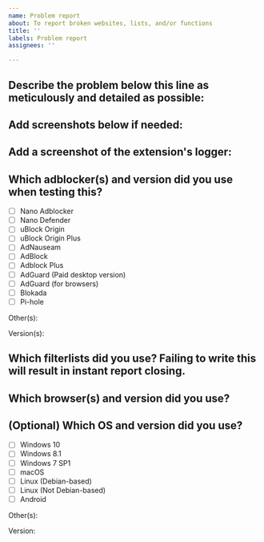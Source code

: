 ```yaml
---
name: Problem report
about: To report broken websites, lists, and/or functions
title: ''
labels: Problem report
assignees: ''

---
```


<!--
PS: If you already have written an entry that'd fix the problem, it's better to use the *Feature Request* template instead.
-->

## Describe the problem below this line as meticulously and detailed as possible:

## Add screenshots below if needed:

## Add a screenshot of the extension's logger:
<!--
If you're using an up-to-date version of Nano Adblocker or uBlock Origin, it's recommended to filter the selection down to Blocked+Allowed, to reduce the amount of irrelevant "white" log entries.
-->

## Which adblocker(s) and version did you use when testing this?
<!--
For info on supported extensions, visit https://github.com/DandelionSprout/adfilt/blob/master/Wiki/Supported%20adblockers%20and%20tools.md
-->
- [ ] Nano Adblocker
- [ ] Nano Defender
- [ ] uBlock Origin
- [ ] uBlock Origin Plus
- [ ] AdNauseam
- [ ] AdBlock
- [ ] Adblock Plus
- [ ] AdGuard (Paid desktop version)
- [ ] AdGuard (for browsers)
- [ ] Blokada
- [ ] Pi-hole

Other(s):

Version(s):

## Which filterlists did you use? Failing to write this will result in instant report closing.

<!--
If you want to save time, you can take a screenshot of your adblocker's list settings.
-->

## Which browser(s) and version did you use?
<!--
If you're in doubt, check your browser's *About* page.
-->

## (Optional) Which OS and version did you use?
- [ ] Windows 10
- [ ] Windows 8.1
- [ ] Windows 7 SP1
- [ ] macOS
- [ ] Linux (Debian-based)
- [ ] Linux (Not Debian-based)
- [ ] Android

Other(s):

Version:
